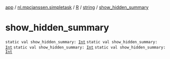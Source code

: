[app](../../../index.md) / [nl.mpcjanssen.simpletask](../../index.md) / [R](../index.md) / [string](index.md) / [show_hidden_summary](.)

# show_hidden_summary

`static val show_hidden_summary: `[`Int`](https://kotlinlang.org/api/latest/jvm/stdlib/kotlin/-int/index.html)
`static val show_hidden_summary: `[`Int`](https://kotlinlang.org/api/latest/jvm/stdlib/kotlin/-int/index.html)
`static val show_hidden_summary: `[`Int`](https://kotlinlang.org/api/latest/jvm/stdlib/kotlin/-int/index.html)
`static val show_hidden_summary: `[`Int`](https://kotlinlang.org/api/latest/jvm/stdlib/kotlin/-int/index.html)